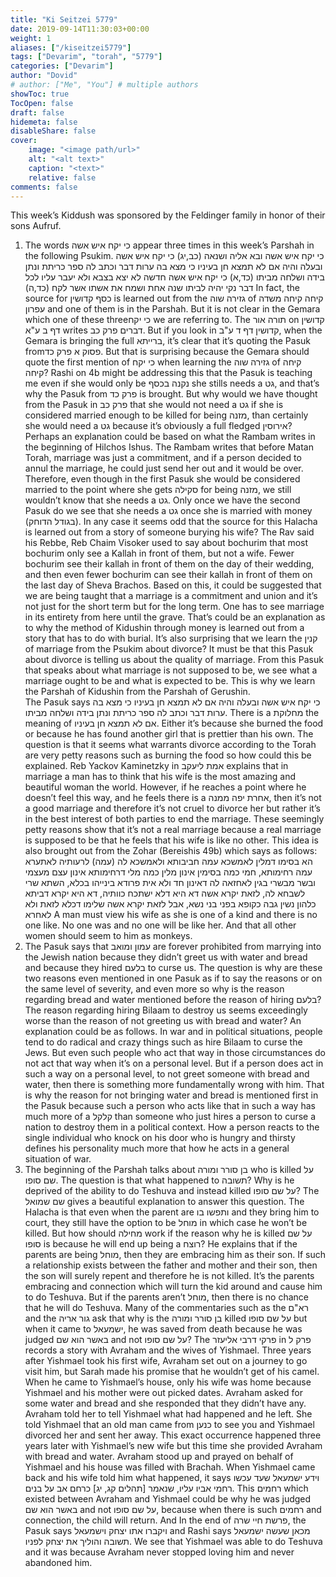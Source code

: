 ```yaml
---
title: "Ki Seitzei 5779"
date: 2019-09-14T11:30:03+00:00
weight: 1
aliases: ["/kiseitzei5779"]
tags: ["Devarim", "torah", "5779"]
categories: ["Devarim"]
author: "Dovid"
# author: ["Me", "You"] # multiple authors
showToc: true
TocOpen: false
draft: false
hidemeta: false
disableShare: false
cover:
    image: "<image path/url>"
    alt: "<alt text>"
    caption: "<text>"
    relative: false
comments: false
---
```

This week’s Kiddush was sponsored by the Feldinger family in honor of their sons Aufruf.
1) The words כי יקח איש אשה appear three times in this week’s Parshah in the following Psukim.
כי יקח איש אשה ובא אליה ושנאה (כב,יג)
כי יקח איש אשה ובעלה והיה אם לא תמצא חן בעיניו כי  מצא בה ערות דבר וכתב לה ספר כריתת ונתן בידה ושלחה מביתו (כד,א)
כי יקח איש אשה חדשה לא יצא בצבא ולא יעבר עליו לכל דבר נקי יהיה לביתו שנה אחת ושמח את אשתו אשר  לקח (כד,ה)
In fact, the source for כסף קדושין is learned out from the גזירה שוה of קיחה קיחה משדה עפרון and one of them is in the Parshah. But it is not clear in the Gemara which one of these threeכי יקח  we are referring to. The תורה אור on קדושין דף ב ע"א writes דברים פרק כב. But if you look in קדושין דף ד ע"ב, when the Gemara is bringing the full ברייתא, it’s clear that it’s quoting the Pasuk fromפסוק א  פרק כד. But that is surprising because the Gemara should quote the first mention of כי יקח when learning the גזירה שוה of קיחה קיחה?
Rashi on 4b might be addressing this that the Pasuk is teaching me even if she would only be נקנה בכסף she stills needs a גט, and that’s why the Pasuk from פרק כד is brought. But why would we have thought from the Pasuk in פרק כב that she would not need a גט if she is considered married enough to be killed for being מזנה, than certainly she would need a גט because it’s obviously a full fledged אירוסין?  
Perhaps an explanation could be based on what the Rambam writes in the beginning of Hilchos Ishus. The Rambam writes that before Matan Torah, marriage was just a commitment, and if a person decided to annul the marriage, he could just send her out and it would be over. Therefore, even though in the first Pasuk she would be considered married to the point where she gets סקילה for being מזנה, we still wouldn’t know that she needs a גט. Only once we have the second Pasuk do we see that she needs a גט once she is married with money (בגודל הדוחק).
In any case it seems odd that the source for this Halacha is learned out from a story of someone burying his wife?
The Rav said his Rebbe, Reb Chaim Visoker used to say about bochurim that most bochurim only see a Kallah in front of them, but not a wife. Fewer bochurim see their kallah in front of them on the day of their wedding, and then even fewer bochurim can see their kallah in front of them on the last day of Sheva Brachos.
Based on this, it could be suggested that we are being taught that a marriage is a commitment and union and it’s not just for the short term but for the long term. One has to see marriage in its entirety from here until the grave. That’s could be an explanation as to why the method of Kidushin through money is learned out from a story that has to do with burial.
It’s also surprising that we learn the קנין of marriage from the Psukim about divorce? It must be that this Pasuk about divorce is telling us about the quality of marriage. From this Pasuk that speaks about what marriage is not supposed to be, we see what a marriage ought to be and what is expected to be. This is why we learn the Parshah of Kidushin from the Parshah of Gerushin.   
The Pasuk says כי יקח איש אשה ובעלה והיה אם לא תמצא חן בעיניו כי מצא בה ערות דבר וכתב לה ספר כריתת ונתן בידה ושלחה מביתו. There is a מחלוקת the meaning of אם לא תמצא חן בעיניו. Either it’s because she burned the food or because he has found another girl that is prettier than his own. The question is that it seems what warrants divorce according to the Torah are very petty reasons such as burning the food so how could this be explained.
Reb Yackov Kaminetzky in אמת ליעקב explains that in marriage a man has to think that his wife is the most amazing and beautiful woman the world. However, if he reaches a point where he doesn’t feel this way, and he feels there is a אחרת יפה ממנה, then it’s not a good marriage and therefore it’s not cruel to divorce her but rather it’s in the best interest of both parties to end the marriage. These seemingly petty reasons show that it’s not a real marriage because a real marriage is supposed to be that he feels that his wife is like no other.
This idea is also brought out from the Zohar (Bereishis 49b) which says as follows:
הא בסימו דמלין לאמשכא עמה חביבותא ולאמשכא לה (עמה) לרעותיה לאתערא עמה רחימותא, חמי כמה בסימין אינון מלין כמה מלי דרחימותא אינון עצם מעצמי ובשר מבשרי בגין לאחזאה לה דאינון חד ולא אית פרודא בינייהו בכלא, השתא שרי לשבחא לה, לזאת יקרא אשה דא היא דלא ישתכח כוותיה, דא היא יקרא דביתא כלהון נשין גבה כקופא בפני בני נשא, אבל לזאת יקרא אשה שלימו דכלא לזאת ולא לאחרא
A man must view his wife as she is one of a kind and there is no one like. No one was and no one will be like her. And that all other women should seem to him as monkeys.
2) The Pasuk says that עמון ומואב are forever prohibited from marrying into the Jewish nation because they didn’t greet us with water and bread and because they hired בלעם to curse us. The question is why are these two reasons even mentioned in one Pasuk as if to say the reasons or on the same level of severity, and even more so why is the reason regarding bread and water mentioned before the reason of hiring בלעם? The reason regarding hiring Bilaam to destroy us seems exceedingly worse than the reason of not greeting us with bread and water?
An explanation could be as follows. In war and in political situations, people tend to do radical and crazy things such as hire Bilaam to curse the Jews. But even such people who act that way in those circumstances do not act that way when it’s on a personal level. But if a person does act in such a way on a personal level, to not greet someone with bread and water, then there is something more fundamentally wrong with him. That is why the reason for not bringing water and bread is mentioned first in the Pasuk because such a person who acts like that in such a way has much more of a קלקל than someone who just hires a person to curse a nation to destroy them in a political context. How a person reacts to the single individual who knock on his door who is hungry and thirsty defines his personality much more that how he acts in a general situation of war.
3) The beginning of the Parshah talks about בן סורר ומורה who is killed על שם סופו. The question is that what happened to תשובה? Why is he deprived of the ability to do Teshuva and instead killed על שם סופו?
The שם שמואל gives a beautiful explanation to answer this question. The Halacha is that even when the parent are ותפשו בו and they bring him to court, they still have the option to be מוחל in which case he won’t be killed. But how should מחילה work if the reason why he is killed על שם סופו is because he will end up being a רוצח? He explains that if the parents are being מוחל, then they are embracing him as their son. If such a relationship exists between the father and mother and their son, then the son will surely repent and therefore he is not killed. It’s the parents embracing and connection which will turn the kid around and cause him to do Teshuva. But if the parents aren’t מוחל, then there is no chance that he will do Teshuva.
Many of the commentaries such as the רא"ם and the גור אריה ask that why is the בן סורר ומורה killed על שם סופו but when it came to ישמעאל, he was saved from death because he was judged באשר הוא שם and not על שם סופו?
The פרקי דרבי אליעזר in פרק ל records a story with Avraham and the wives of Yishmael. Three years after Yishmael took his first wife, Avraham set out on a journey to go visit him, but Sarah made his promise that he wouldn’t get of his camel. When he came to Yishmael’s house, only his wife was home because Yishmael and his mother were out picked dates. Avraham asked for some water and bread and she responded that they didn’t have any. Avraham told her to tell Yishmael what had happened and he left. She told Yishmael that an old man came from כנען to see you and Yishmael divorced her and sent her away. This exact occurrence happened three years later with Yishmael’s new wife but this time she provided Avraham with bread and water. Avraham stood up and prayed on behalf of Yishmael and his house was filled with Brachah. When Yishmael came back and his wife told him what happened, it says וידע ישמעאל שעד עכשו רחמי אביו עליו, שנאמר [תהלים קג, יג] כרחם אב על בנים. This רחמים which existed between Avraham and Yishmael could be why he was judged באשר הוא שם and not על שם סופו, because when there is such רחמים and connection, the child will return. And In the end of פרשת חיי שרה, the Pasuk says ויקברו אתו יצחק וישמעאל and Rashi says מכאן שעשה ישמעאל תשובה והוליך את יצחק לפניו. We see that Yishmael was able to do Teshuva and it was because Avraham never stopped loving him and never abandoned him.
